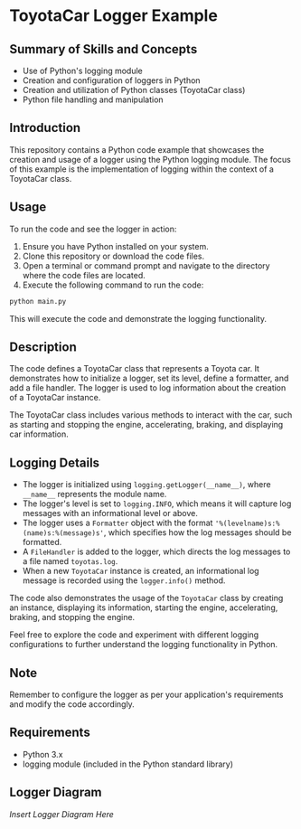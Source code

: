 # ToyotaCar Logger Example

## Summary of Skills and Concepts

* Use of Python's logging module
* Creation and configuration of loggers in Python
* Creation and utilization of Python classes (ToyotaCar class)
* Python file handling and manipulation

## Introduction

This repository contains a Python code example that showcases the creation and usage of a logger using the Python logging module. The focus of this example is the implementation of logging within the context of a ToyotaCar class.

## Usage

To run the code and see the logger in action:

1. Ensure you have Python installed on your system.
2. Clone this repository or download the code files.
3. Open a terminal or command prompt and navigate to the directory where the code files are located.
4. Execute the following command to run the code:

```bash
python main.py
```

This will execute the code and demonstrate the logging functionality.

## Description

The code defines a ToyotaCar class that represents a Toyota car. It demonstrates how to initialize a logger, set its level, define a formatter, and add a file handler. The logger is used to log information about the creation of a ToyotaCar instance.

The ToyotaCar class includes various methods to interact with the car, such as starting and stopping the engine, accelerating, braking, and displaying car information.

## Logging Details

* The logger is initialized using `logging.getLogger(__name__)`, where `__name__` represents the module name.
* The logger's level is set to `logging.INFO`, which means it will capture log messages with an informational level or above.
* The logger uses a `Formatter` object with the format `'%(levelname)s:%(name)s:%(message)s'`, which specifies how the log messages should be formatted.
* A `FileHandler` is added to the logger, which directs the log messages to a file named `toyotas.log`.
* When a new `ToyotaCar` instance is created, an informational log message is recorded using the `logger.info()` method.

The code also demonstrates the usage of the `ToyotaCar` class by creating an instance, displaying its information, starting the engine, accelerating, braking, and stopping the engine.

Feel free to explore the code and experiment with different logging configurations to further understand the logging functionality in Python.

## Note

Remember to configure the logger as per your application's requirements and modify the code accordingly.

## Requirements

* Python 3.x
* logging module (included in the Python standard library)

## Logger Diagram

*Insert Logger Diagram Here*
